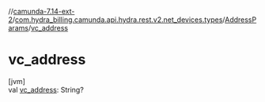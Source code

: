 //[camunda-7.14-ext-2](../../../index.md)/[com.hydra_billing.camunda.api.hydra.rest.v2.net_devices.types](../index.md)/[AddressParams](index.md)/[vc_address](vc_address.md)

# vc_address

[jvm]\
val [vc_address](vc_address.md): String?
